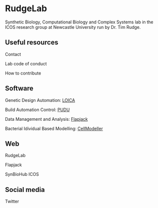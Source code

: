 # RudgeLab

Synthetic Biology, Computational Biology and Complex Systems lab in the ICOS research group at Newcastle University run by Dr. Tim Rudge.

## Useful resources

Contact

Lab code of conduct

How to contribute


## Software

Genetic Design Automation: [LOICA](https://github.com/RudgeLab/LOICA)

Build Automation Control: [PUDU](https://github.com/RudgeLab/PUDU)

Data Management and Analysis: [Flapjack](https://github.com/RudgeLab/pyFlapjack)

Bacterial Idividual Based Modelling: [CellModeller](https://github.com/RudgeLab/CellModeller5)


## Web

RudgeLab

Flapjack

SynBioHub ICOS

## Social media

Twitter

